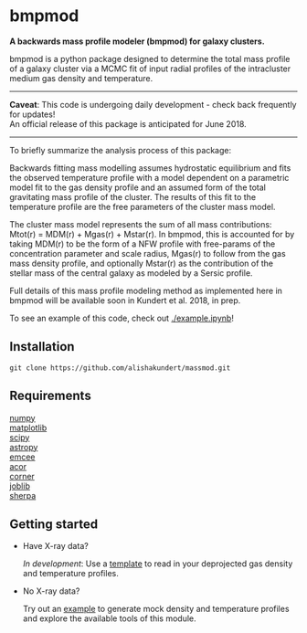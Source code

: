 # bmpmod

**A backwards mass profile modeler (bmpmod) for galaxy clusters.**

bmpmod is a python package designed to determine the total mass profile of a galaxy cluster via a MCMC fit of input radial profiles of the intracluster medium gas density and temperature.

***  
**Caveat**: This code is undergoing daily development - check back frequently for updates!  
An official release of this package is anticipated for June 2018.
***  

To briefly summarize the analysis process of this package: 

Backwards fitting mass modelling assumes hydrostatic equilibrium and fits the observed temperature profile with a model dependent on a parametric model fit to the gas density profile and an assumed form of the total gravitating mass profile of the cluster. The results of this fit to the temperature profile are the free parameters of the cluster mass model. 

The cluster mass model represents the sum of all mass contributions: Mtot(r) = MDM(r) + Mgas(r) + Mstar(r). In bmpmod, this is accounted for by taking MDM(r) to be the form of a NFW profile with free-params of the concentration parameter and scale radius, Mgas(r) to follow from the gas mass density profile, and optionally Mstar(r) as the contribution of the stellar mass of the central galaxy as modeled by a Sersic profile. 

Full details of this mass profile modeling method as implemented here in bmpmod will be available soon in Kundert et al. 2018, in prep.

To see an example of this code, check out [./example.ipynb](./example.ipynb)!



## Installation

```
git clone https://github.com/alishakundert/massmod.git
```

## Requirements

[numpy](https://github.com/numpy/numpy)\
[matplotlib](https://github.com/matplotlib/matplotlib)\
[scipy](https://github.com/scipy/scipy)\
[astropy](https://github.com/astropy/astropy)\
[emcee](https://github.com/dfm/emcee)\
[acor](https://github.com/dfm/acor)\
[corner](https://github.com/dfm/corner.py)\
[joblib](https://github.com/joblib/joblib)\
[sherpa](https://github.com/sherpa/sherpa)


## Getting started

* Have X-ray data? 

    *In development*: Use a [template](./template.py) to read in your deprojected gas density and temperature profiles.
    
    
* No X-ray data? 

    Try out an [example](./example.ipynb) to generate mock density and temperature profiles and explore the available tools of this module.
